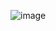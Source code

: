 ![image](https://user-images.githubusercontent.com/11422365/154167303-c412c0df-d409-4eb1-a77b-029f3799e89d.png)

